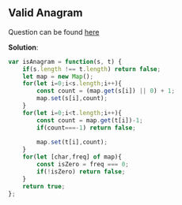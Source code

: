 ## Valid Anagram

Question can be found [here](https://leetcode.com/problems/valid-anagram/description/)

**Solution**:

```javascript
var isAnagram = function(s, t) {
    if(s.length !== t.length) return false;
    let map = new Map();
    for(let i=0;i<s.length;i++){
        const count = (map.get(s[i]) || 0) + 1;
        map.set(s[i],count);
    }
    for(let i=0;i<t.length;i++){
        const count = map.get(t[i])-1;
        if(count===-1) return false;
        
        map.set(t[i],count);
    }
    for(let [char,freq] of map){
        const isZero = freq === 0;
        if(!isZero) return false;
    }
    return true;
};
```